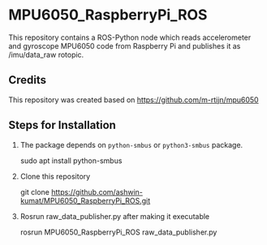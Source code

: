 MPU6050_RaspberryPi_ROS
=======

This repository contains a ROS-Python node which reads accelerometer and gyroscope MPU6050 code from Raspberry Pi and publishes it as /imu/data_raw rotopic. 

Credits
------------

This repository was created based on https://github.com/m-rtijn/mpu6050 

Steps for Installation
------------

1. The package depends on ``python-smbus`` or ``python3-smbus`` package. 

    sudo apt install python-smbus

2. Clone this repository 

    git clone https://github.com/ashwin-kumat/MPU6050_RaspberryPi_ROS.git
    
3. Rosrun raw_data_publisher.py after making it executable    

    rosrun MPU6050_RaspberryPi_ROS raw_data_publisher.py
    

